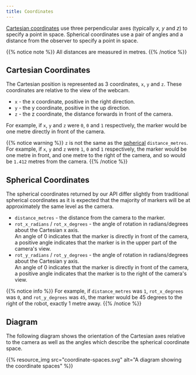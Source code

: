 ```yaml
---
title: Coordinates
---
```


[Cartesian coordinates](https://en.wikipedia.org/wiki/Cartesian_coordinate_system) use three perpendicular axes (typically _x_, _y_ and _z_) to specify a point in space.
Spherical coordinates use a pair of angles and a distance from the observer to specify a point in space.

{{% notice note %}}
All distances are measured in metres.
{{% /notice %}}

## Cartesian Coordinates
The Cartesian position is represented as 3 coordinates, `x`, `y` and `z`. These coordinates are relative to the view of the webcam.

- `x` - the x coordinate, positive in the right direction.
- `y` - the y coordinate, positive in the up direction.
- `z` - the z coordinate, the distance forwards in front of the camera.

For example, if `x`, `y` and `z` were `0`, `0` and `1` respectively, the marker would be one metre directly in front of the camera.

{{% notice warning %}}
`z` is not the same as the [spherical](#spherical-coordinates) `distance_metres`. For example, if `x`, `y` and `z` were `1`, `0` and `1` respectively, the marker would be one metre in front, and one metre to the right of the camera, and so would be `1.412` metres from the camera.
{{% /notice %}}

## Spherical Coordinates
The spherical coordinates returned by our API differ slightly from traditional
spherical coordinates as it is expected that the majority of markers will be at
approximately the same level as the camera.

 - `distance_metres` - the distance from the camera to the marker.
 - `rot_x_radians` / `rot_x_degrees` - the angle of rotation in radians/degrees
   about the Cartesian x axis.
   \
   An angle of 0 indicates that the marker is directly in front of the camera, a
   positive angle indicates that the marker is in the upper part of the camera's
   view.
 - `rot_y_radians` / `rot_y_degrees` - the angle of rotation in radians/degrees
   about the Cartesian y axis.
   \
   An angle of 0 indicates that the marker is directly in front of the camera, a
   positive angle indicates that the marker is to the right of the camera's
   view.

{{% notice info %}}
For example, if `distance_metres` was `1`, `rot_x_degrees` was `0`, and
`rot_y_degrees` was `45`, the marker would be 45 degrees to the right of the
robot, exactly 1 metre away.
{{% /notice %}}

## Diagram

The following diagram shows the orientation of the Cartesian axes relative to
the camera as well as the angles which describe the spherical coordinate space.


{{% resource_img src="coordinate-spaces.svg" alt="A diagram showing the coordinate spaces" %}}
